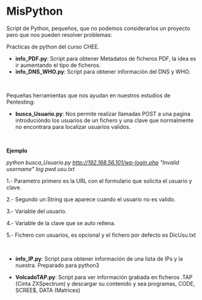 # MisPython

Script de Python, pequeños, que no podemos considerarlos un proyecto pero que nos pueden resolver problemas:

Practicas de python del curso CHEE.  

* **info_PDF.py**:  Script para obtener Metadatos de ficheros PDF, la idea es ir aumentando el tipo de ficheros.
* **info_DNS_WHO.py**:  Script para obtener información del DNS y WHO.
<BR>

Pequeñas herramientas que nos ayudan en nuestros estudios de Pentesting:  

* **busca_Usuario.py**: Nos permite realizar llamadas POST a una pagina introducióndo los usuarios de un fichero y una clave que normalmente no encontrara para localizar usuarios validos.  
<BR>  

**Ejemplo**  


*python busca_Usuario.py http://192.168.56.101/wp-login.php "Invalid username" log pwd usu.txt*

1.- Parametro primero es la URL con el formulario que solicita el usuario y clave.

2.- Segundo un String que aparece cuando el usuario no es valido.

3.- Variable del usuario.

4.- Variable de la clave que se auto rellena.

5.- Fichero con usuarios, es opcional y el fichero por defecto es DicUsu.txt

<BR>

* **info_IP.py**:  Script para obtener información de una lista de IPs y la nuestra.  Preparado para python3

* **VolcadoTAP.py**:  Script para ver información grabada en ficheros .TAP (Cinta ZXSpectrum) y descargar su contenido y sea programas, CODE, SCREE$, DATA (Matrices)


